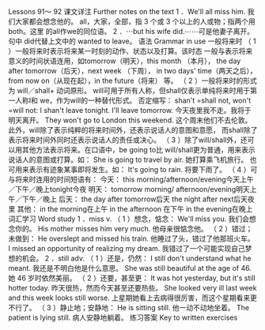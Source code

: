Lessons 91～ 92 
课文详注 Further notes on the text 
1 ．We'll all miss him. 我们大家都会想念他的。 
all，大家，全部，指 3 个或 3 个以上的人或物；指两个用both。这里 
的all作we的同位语。 
2 ．⋯but his wife did.⋯⋯可是他妻子离开。 
句中 did代替上文中的 wanted to leave。 
语法 Grammar in use 
一般将来时 
（ 1 ）一般将来时表示将来某一时刻的动作、状态以及打算。该时态 
一般与表示将来意义的时间状语连用，如tomorrow（明天），this month 
（本月）， the day after tomorrow（后天），next week （下周）， in two 
days' time（两天之后）， from now on（从现在起），in the future（将来） 
等。 
（ 2 ）一般将来时的形式为 will／shall+ 动词原形。 
will可用于所有人称，但shall仅表示单纯将来时用于第一人称I和 
we，作为will的一种替代形式。 
否定缩写： shan't =shall not, won't =will not: 
I shan't leave tonight. I'll leave tomorrow. 
今天夜里我不走。我将于明天离开。 
They won't go to London this weekend. 
这个周末他们不去伦敦。 
此外，will除了表示纯粹的将来时间外，还表示说话人的意图和意愿， 
而shall除了表示将来时间外同时还表示说话人的责任或决心。 
（ 3 ）除了will/shall外，还可以用其他方法表示将来。在口语中，be going 
to比 will/shall更为普通，用来表示说话人的意图或打算。如： 
She is going to travel by air. 
她打算乘飞机旅行。 
也可用来表示有迹象某事即将发生。如： 
It's going to rain. 
将要下雨了。 
（ 4 ）可与将来时连用的时间短语有： 
今天： 
this morning/afternoon/evening今天上午／下午／晚上tonight今夜 
明天： 
tomorrow morning/ afternoon/evening明天上午／下午／晚上 
后天： 
the day after tomorrow后天 
the night after next后天夜里 
其他： 
in the morning在上午 
in the afternoon 在下午 
in the evening在晚上 
词汇学习 Word study 
1 ．miss v. 
（ 1 ）想念，惦念： 
We'll miss you. 
我们会想念你的。 
His mother misses him very much. 
他母亲很惦念他。 
（ 2 ）错过；未做到： 
He overslept and missed his train. 
他睡过了头，错过了他那班火车。 
I missed an opportunity of realizing my dream. 
我错过了一个可能实现自己梦想的机会。 
2 ．still adv. 
（ 1 ）还是，仍然： 
I still don't understand what he meant. 
我还是不明白他是什么意思。 
She was still beautiful at the age of 46. 
她 46 岁时依然美丽。 
（ 2 ）还要，甚至更： 
It was hot yesterday, but it's still hotter today. 
昨天很热，然而今天甚至还要热些。 
She looked very ill last week and this week looks still worse. 
上星期她看上去病得很厉害，而这个星期看来更不行了。 
（ 3 ）静止地；安静地： 
He is sitting still. 
他一动不动地坐着。 
The patient is lying still. 
病人安静地躺着。 
练习答案 Key to written exercises 
